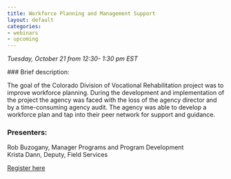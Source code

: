 ```yaml
---
title: Workforce Planning and Management Support
layout: default
categories:
- webinars
- upcoming
---
```

*Tuesday, October 21 from 12:30- 1:30 pm EST*

### Brief description:

The goal of the Colorado Division of Vocational Rehabilitation project was to improve workforce planning.  During the development and implementation of the project the agency was faced with the loss of the agency director and by a time-consuming agency audit.  The agency was able to develop a workforce plan and tap into their peer network for support and guidance.

### Presenters:

Rob Buzogany, Manager Programs and Program Development  
Krista Dann, Deputy, Field Services

<a class="btn btn-primary btn-lg" role="button" href="https://events-na6.adobeconnect.com/content/connect/c1/839220836/en/events/event/shared/1149932032/event_registration.html?sco-id=1239899715&_charset_=utf-8">Register here</a>
